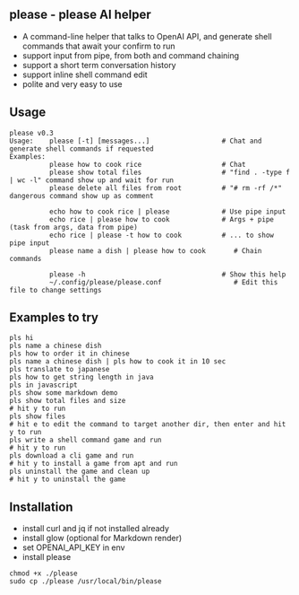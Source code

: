 ## please - please AI helper
- A command-line helper that talks to OpenAI API, and generate shell commands that await your confirm to run 
- support input from pipe, from both and command chaining
- support a short term conversation history
- support inline shell command edit
- polite and very easy to use 

## Usage
```
please v0.3
Usage:    please [-t] [messages...]                  # Chat and generate shell commands if requested
Examples:        
          please how to cook rice                    # Chat
          please show total files                    # "find . -type f | wc -l" command show up and wait for run
          please delete all files from root          # "# rm -rf /*" dangerous command show up as comment
          
          echo how to cook rice | please             # Use pipe input
          echo rice | please how to cook             # Args + pipe (task from args, data from pipe)
          echo rice | please -t how to cook          # ... to show pipe input
          please name a dish | please how to cook       # Chain commands

          please -h                                  # Show this help
          ~/.config/please/please.conf                  # Edit this file to change settings
```

## Examples to try
```
pls hi
pls name a chinese dish
pls how to order it in chinese
pls name a chinese dish | pls how to cook it in 10 sec
pls translate to japanese
pls how to get string length in java
pls in javascript
pls show some markdown demo
pls show total files and size
# hit y to run
pls show files
# hit e to edit the command to target another dir, then enter and hit y to run
pls write a shell command game and run
# hit y to run
pls download a cli game and run
# hit y to install a game from apt and run
pls uninstall the game and clean up
# hit y to uninstall the game 
```
## Installation
- install curl and jq if not installed already
- install glow (optional for Markdown render)
- set OPENAI_API_KEY in env 
- install please
```
chmod +x ./please
sudo cp ./please /usr/local/bin/please
```
